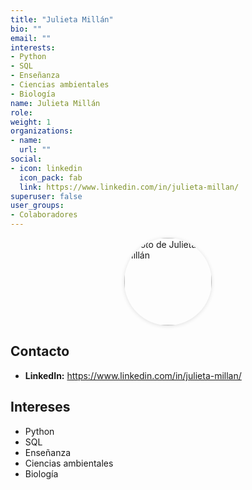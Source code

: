 ```yaml
---
title: "Julieta Millán"
bio: ""
email: ""
interests:
- Python
- SQL
- Enseñanza
- Ciencias ambientales
- Biología
name: Julieta Millán
role:
weight: 1
organizations:
- name: 
  url: ""
social:
- icon: linkedin
  icon_pack: fab
  link: https://www.linkedin.com/in/julieta-millan/
superuser: false
user_groups:
- Colaboradores
---
```


<div style="display:flex;justify-content:center;margin:0 0 1rem 0;">
  <img
    src="/authors/jmillan/avatar.png"
    alt="Foto de Julieta Millán"
    width="140" height="140"
    style="width:140px;height:140px;border-radius:9999px;object-fit:cover;display:block;box-shadow:0 1px 6px rgba(0,0,0,.12);"
  >
</div>

## Contacto
- **LinkedIn:** <https://www.linkedin.com/in/julieta-millan/>

## Intereses
- Python  
- SQL  
- Enseñanza  
- Ciencias ambientales  
- Biología
